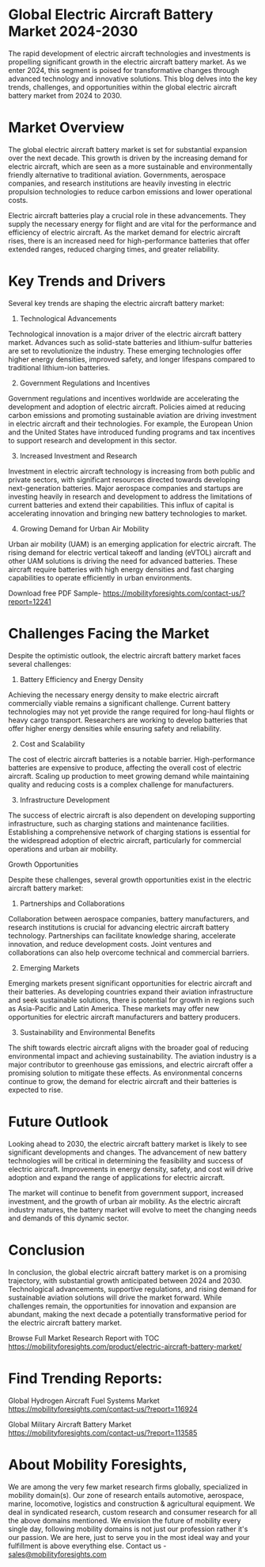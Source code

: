 # Global Electric Aircraft Battery Market 2024-2030

The rapid development of electric aircraft technologies and investments is propelling significant growth in the electric aircraft battery market. As we enter 2024, this segment is poised for transformative changes through advanced technology and innovative solutions. This blog delves into the key trends, challenges, and opportunities within the global electric aircraft battery market from 2024 to 2030.

# Market Overview

The global electric aircraft battery market is set for substantial expansion over the next decade. This growth is driven by the increasing demand for electric aircraft, which are seen as a more sustainable and environmentally friendly alternative to traditional aviation. Governments, aerospace companies, and research institutions are heavily investing in electric propulsion technologies to reduce carbon emissions and lower operational costs.

Electric aircraft batteries play a crucial role in these advancements. They supply the necessary energy for flight and are vital for the performance and efficiency of electric aircraft. As the market demand for electric aircraft rises, there is an increased need for high-performance batteries that offer extended ranges, reduced charging times, and greater reliability.

# Key Trends and Drivers

Several key trends are shaping the electric aircraft battery market:

1. Technological Advancements

Technological innovation is a major driver of the electric aircraft battery market. Advances such as solid-state batteries and lithium-sulfur batteries are set to revolutionize the industry. These emerging technologies offer higher energy densities, improved safety, and longer lifespans compared to traditional lithium-ion batteries.

2. Government Regulations and Incentives

Government regulations and incentives worldwide are accelerating the development and adoption of electric aircraft. Policies aimed at reducing carbon emissions and promoting sustainable aviation are driving investment in electric aircraft and their technologies. For example, the European Union and the United States have introduced funding programs and tax incentives to support research and development in this sector.

3. Increased Investment and Research

Investment in electric aircraft technology is increasing from both public and private sectors, with significant resources directed towards developing next-generation batteries. Major aerospace companies and startups are investing heavily in research and development to address the limitations of current batteries and extend their capabilities. This influx of capital is accelerating innovation and bringing new battery technologies to market.

4. Growing Demand for Urban Air Mobility

Urban air mobility (UAM) is an emerging application for electric aircraft. The rising demand for electric vertical takeoff and landing (eVTOL) aircraft and other UAM solutions is driving the need for advanced batteries. These aircraft require batteries with high energy densities and fast charging capabilities to operate efficiently in urban environments.

Download free PDF Sample- https://mobilityforesights.com/contact-us/?report=12241

# Challenges Facing the Market

Despite the optimistic outlook, the electric aircraft battery market faces several challenges:

1. Battery Efficiency and Energy Density

Achieving the necessary energy density to make electric aircraft commercially viable remains a significant challenge. Current battery technologies may not yet provide the range required for long-haul flights or heavy cargo transport. Researchers are working to develop batteries that offer higher energy densities while ensuring safety and reliability.

2. Cost and Scalability

The cost of electric aircraft batteries is a notable barrier. High-performance batteries are expensive to produce, affecting the overall cost of electric aircraft. Scaling up production to meet growing demand while maintaining quality and reducing costs is a complex challenge for manufacturers.

3. Infrastructure Development

The success of electric aircraft is also dependent on developing supporting infrastructure, such as charging stations and maintenance facilities. Establishing a comprehensive network of charging stations is essential for the widespread adoption of electric aircraft, particularly for commercial operations and urban air mobility.

Growth Opportunities

Despite these challenges, several growth opportunities exist in the electric aircraft battery market:

1. Partnerships and Collaborations

Collaboration between aerospace companies, battery manufacturers, and research institutions is crucial for advancing electric aircraft battery technology. Partnerships can facilitate knowledge sharing, accelerate innovation, and reduce development costs. Joint ventures and collaborations can also help overcome technical and commercial barriers.

2. Emerging Markets

Emerging markets present significant opportunities for electric aircraft and their batteries. As developing countries expand their aviation infrastructure and seek sustainable solutions, there is potential for growth in regions such as Asia-Pacific and Latin America. These markets may offer new opportunities for electric aircraft manufacturers and battery producers.

3. Sustainability and Environmental Benefits

The shift towards electric aircraft aligns with the broader goal of reducing environmental impact and achieving sustainability. The aviation industry is a major contributor to greenhouse gas emissions, and electric aircraft offer a promising solution to mitigate these effects. As environmental concerns continue to grow, the demand for electric aircraft and their batteries is expected to rise.

# Future Outlook

Looking ahead to 2030, the electric aircraft battery market is likely to see significant developments and changes. The advancement of new battery technologies will be critical in determining the feasibility and success of electric aircraft. Improvements in energy density, safety, and cost will drive adoption and expand the range of applications for electric aircraft.

The market will continue to benefit from government support, increased investment, and the growth of urban air mobility. As the electric aircraft industry matures, the battery market will evolve to meet the changing needs and demands of this dynamic sector.

# Conclusion

In conclusion, the global electric aircraft battery market is on a promising trajectory, with substantial growth anticipated between 2024 and 2030. Technological advancements, supportive regulations, and rising demand for sustainable aviation solutions will drive the market forward. While challenges remain, the opportunities for innovation and expansion are abundant, making the next decade a potentially transformative period for the electric aircraft battery market.

Browse Full Market Research Report with TOC https://mobilityforesights.com/product/electric-aircraft-battery-market/

# Find Trending Reports:

Global Hydrogen Aircraft Fuel Systems Market https://mobilityforesights.com/contact-us/?report=116924

Global Military Aircraft Battery Market https://mobilityforesights.com/contact-us/?report=113585


# About Mobility Foresights,
We are among the very few market research firms globally, specialized in mobility domain(s). Our zone of research entails automotive, aerospace, marine, locomotive, logistics and construction & agricultural equipment. We deal in syndicated research, custom research and consumer research for all the above domains mentioned.
We envision the future of mobility every single day, following mobility domains is not just our profession rather it's our passion. We are here, just to serve you in the most ideal way and your fulfillment is above everything else. Contact us -  sales@mobilityforesights.com

